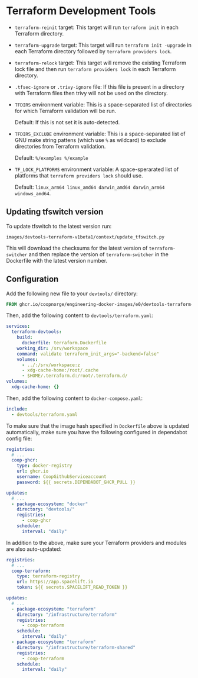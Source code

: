 # Terraform Development Tools

- `terraform-reinit` target: This target will run `terraform init` in each
  Terraform directory.

- `terraform-upgrade` target: This target will run `terraform init -upgrade` in
  each Terraform directory followed by `terraform providers lock`.

- `terraform-relock` target: This target will remove the existing Terraform
  lock file and then run `terraform providers lock` in each Terraform
  directory.

- `.tfsec-ignore` or `.trivy-ignore` file: If this file is present in a directory
  with Terraform files then trivy will not be used on the directory.

- `TFDIRS` environment variable: This is a space-separated list of directories
  for which Terraform validation will be run.

  Default: If this is not set it is auto-detected.

- `TFDIRS_EXCLUDE` environment variable: This is a space-separated list of GNU
  make string pattens (which use `%` as wildcard) to exclude directories from
  Terraform validation.

  Default: `%/examples %/example`

- `TF_LOCK_PLATFORMS` environment variable: A space-sperarated list of
  platforms that `terraform providers lock` should use.

  Default: `linux_arm64 linux_amd64 darwin_amd64 darwin_arm64 windows_amd64`.

## Updating tfswitch version

To update tfswitch to the latest version run:

```console
images/devtools-terraform-v1beta1/context/update_tfswitch.py
```

This will download the checksums for the latest version of `terraform-switcher`
and then replace the version of `terraform-switcher` in the Dockerfile with the
latest version number.

## Configuration

Add the following new file to your `devtools/` directory:

```Dockerfile title="devtools/terraform.Dockerfile"
FROM ghcr.io/coopnorge/engineering-docker-images/e0/devtools-terraform-v1beta1:latest@sha256:e18031952ade602b87f5c1a4e6d5b426497b66bac1ff28de28144e00752da94d
```

Then, add the following content to `devtools/terraform.yaml`:

```yaml title="devtools/terraform.yaml"
services:
  terraform-devtools:
    build:
      dockerfile: terraform.Dockerfile
    working_dir: /srv/workspace
    command: validate terraform_init_args="-backend=false"
    volumes:
      - ../:/srv/workspace:z
      - xdg-cache-home:/root/.cache
      - $HOME/.terraform.d:/root/.terraform.d/
volumes:
  xdg-cache-home: {}
```

Then, add the following content to `docker-compose.yaml`:

```yaml title="docker-compose.yaml"
include:
  - devtools/terraform.yaml
```

To make sure that the image hash specified in `Dockerfile` above is updated
automatically, make sure you have the following configured in dependabot
config file:

```yaml title=".github/dependabot.yaml"
registries:
  # ...
  coop-ghcr:
    type: docker-registry
    url: ghcr.io
    username: CoopGithubServiceaccount
    password: ${{ secrets.DEPENDABOT_GHCR_PULL }}

updates:
  # ...
  - package-ecosystem: "docker"
    directory: "devtools/"
    registries:
      - coop-ghcr
    schedule:
      interval: "daily"
```

In addition to the above, make sure your Terraform providers and modules are
also auto-updated:

```yaml title=".github/dependabot.yaml"
registries:
  # ...
  coop-terraform:
    type: terraform-registry
    url: https://app.spacelift.io
    token: ${{ secrets.SPACELIFT_READ_TOKEN }}

updates:
  # ...
  - package-ecosystem: "terraform"
    directory: "/infrastructure/terraform"
    registries:
      - coop-terraform
    schedule:
      interval: "daily"
  - package-ecosystem: "terraform"
    directory: "/infrastructure/terraform-shared"
    registries:
      - coop-terraform
    schedule:
      interval: "daily"
```
